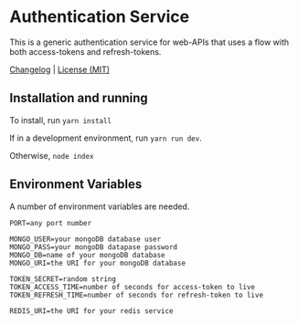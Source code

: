 # Authentication Service

This is a generic authentication service for web-APIs that uses a flow with both access-tokens and refresh-tokens.

[Changelog](./changelog.md) | [License (MIT)](./LICENSE)

## Installation and running

To install, run `yarn install`

If in a development environment, run `yarn run dev`.

Otherwise, `node index`

## Environment Variables

A number of environment variables are needed.

```env
PORT=any port number

MONGO_USER=your mongoDB database user
MONGO_PASS=your mongoDB datapase password
MONGO_DB=name of your mongoDB database
MONGO_URI=the URI for your mongoDB database

TOKEN_SECRET=random string
TOKEN_ACCESS_TIME=number of seconds for access-token to live
TOKEN_REFRESH_TIME=number of seconds for refresh-token to live

REDIS_URI=the URI for your redis service
```
